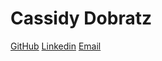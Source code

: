 # Cassidy Dobratz
[GitHub](https://www.github.com/acudoc)
[Linkedin](https://www.linkedin.com/in/cassidydobratz/)
[Email](<cdobratz@protonmail.com>)
